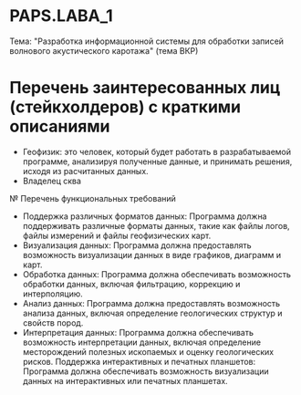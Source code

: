 # PAPS.LABA_1

Тема: "Разработка информационной системы для обработки записей волнового акустического каротажа" (тема ВКР)

# Перечень заинтересованных лиц (стейкхолдеров) с краткими описаниями
- Геофизик: это человек, который будет работать в разрабатываемой программе, анализируя полученные данные, и принимать решения, исходя из расчитанных данных.
- Владелец сква

№ Перечень функциональных требований 
- Поддержка различных форматов данных: Программа должна поддерживать различные форматы данных, такие как файлы логов, файлы измерений и файлы геофизических карт.
- Визуализация данных: Программа должна предоставлять возможность визуализации данных в виде графиков, диаграмм и карт.
- Обработка данных: Программа должна обеспечивать возможность обработки данных, включая фильтрацию, коррекцию и интерполяцию.
- Анализ данных: Программа должна предоставлять возможность анализа данных, включая определение геологических структур и свойств пород.
- Интерпретация данных: Программа должна обеспечивать возможность интерпретации данных, включая определение месторождений полезных ископаемых и оценку геологических рисков.
Поддержка интерактивных и печатных планшетов: Программа должна обеспечивать возможность визуализации данных на интерактивных или печатных планшетах.

